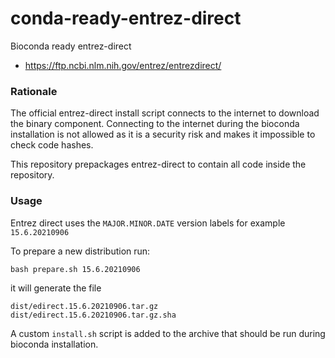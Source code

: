 # conda-ready-entrez-direct

Bioconda ready entrez-direct

* https://ftp.ncbi.nlm.nih.gov/entrez/entrezdirect/

### Rationale

The official entrez-direct install script connects to the internet to download the binary component. Connecting to the internet during the bioconda installation is not allowed as it is a security risk and makes it impossible to check code hashes.

This repository prepackages entrez-direct to contain all code inside the repository.

### Usage

Entrez direct uses the  `MAJOR.MINOR.DATE` version labels for example `15.6.20210906`

To prepare a new distribution run:

    bash prepare.sh 15.6.20210906

it will generate the file

    dist/edirect.15.6.20210906.tar.gz
    dist/edirect.15.6.20210906.tar.gz.sha

A custom `install.sh` script is added to the archive that should be run during bioconda installation.



